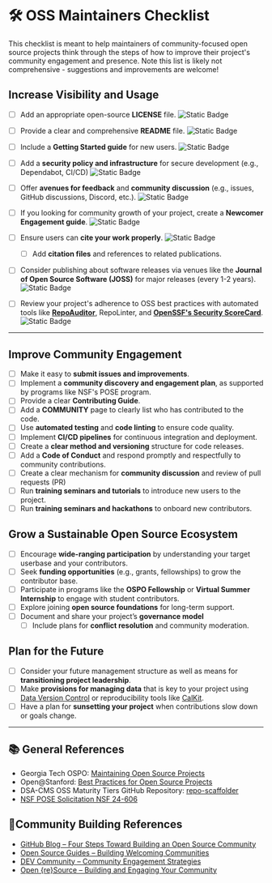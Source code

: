 # 🛠️ OSS Maintainers Checklist

This checklist is meant to help maintainers of community-focused open source projects think through the steps of how to improve their project's community engagement and presence. Note this list is likely not comprehensive - suggestions and improvements are welcome! 

## Increase Visibility and Usage
- [ ] Add an appropriate open-source  **LICENSE** file. ![Static Badge](https://img.shields.io/badge/must--have-musthave?style=plastic&color=light%20green)
- [ ] Provide a clear and comprehensive **README** file. ![Static Badge](https://img.shields.io/badge/must--have-musthave?style=plastic&color=light%20green)
- [ ] Include a **Getting Started guide** for new users. ![Static Badge](https://img.shields.io/badge/must--have-musthave?style=plastic&color=light%20green)
- [ ] Add a **security policy and infrastructure** for secure development (e.g., Dependabot, CI/CD) ![Static Badge](https://img.shields.io/badge/must--have-musthave?style=plastic&color=light%20green)
- [ ] Offer **avenues for feedback** and **community discussion** (e.g., issues, GitHub discussions, Discord, etc.). ![Static Badge](https://img.shields.io/badge/must--have-musthave?style=plastic&color=light%20green)
- [ ] If you looking for community growth of your project, create a **Newcomer Engagement guide**. ![Static Badge](https://img.shields.io/badge/nice--to--have-nicetohave?style=plastic&color=red)
- [ ] Ensure users can **cite your work properly**. ![Static Badge](https://img.shields.io/badge/nice--to--have-nicetohave?style=plastic&color=red)
  - [ ] Add **citation files** and references to related publications.
- [ ] Consider publishing about software releases via venues like the **Journal of Open Source Software (JOSS)** for major releases (every 1-2 years). ![Static Badge](https://img.shields.io/badge/nice--to--have-nicetohave?style=plastic&color=red)
- [ ] Review your project's adherence to OSS best practices with automated tools like [**RepoAuditor**](github.com/gt-sse-center/RepoAuditor), RepoLinter, and [**OpenSSF's Security ScoreCard**](https://openssf.org/projects/scorecard/). ![Static Badge](https://img.shields.io/badge/nice--to--have-nicetohave?style=plastic&color=red)


---

## Improve Community Engagement
- [ ] Make it easy to **submit issues and improvements**.
- [ ] Implement a **community discovery and engagement plan**, as supported by programs like NSF's POSE program.
- [ ] Provide a clear **Contributing Guide**.
- [ ] Add a **COMMUNITY** page to clearly list who has contributed to the code. 
- [ ] Use **automated testing**  and **code linting** to ensure code quality.
- [ ] Implement **CI/CD pipelines** for continuous integration and deployment.
- [ ] Create a **clear method and versioning** structure for code releases.
- [ ] Add a **Code of Conduct** and respond promptly and respectfully to community contributions.
- [ ] Create a clear mechanism for **community discussion** and review of pull requests (PR)
- [ ] Run **training seminars and tutorials** to introduce new users to the project.
- [ ] Run **training seminars and hackathons** to onboard new contributors.

## Grow a Sustainable Open Source Ecosystem

- [ ] Encourage **wide-ranging participation** by understanding your target userbase and your contributors.
- [ ] Seek **funding opportunities** (e.g., grants, fellowships) to grow the contributor base.
- [ ] Participate in programs like the **OSPO Fellowship** or **Virtual Summer Internship** to engage with student contributors.
- [ ] Explore joining **open source foundations** for long-term support.
- [ ] Document and share your project’s **governance model**
  - [ ] Include plans for **conflict resolution** and community moderation.

## Plan for the Future

- [ ] Consider your future management structure as well as means for **transitioning project leadership**.
- [ ] Make **provisions for managing data** that is key to your project using [Data Version Control](https://dvc.org/) or reproducibility tools like [CalKit](https://calkit.org/).
- [ ] Have a plan for **sunsetting your project** when contributions slow down or goals change. 
---

## 📚 General References

- Georgia Tech OSPO: [Maintaining Open Source Projects](https://ospo.cc.gatech.edu/maintaining-open-source-projects/)
- Open@Stanford: [Best Practices for Open Source Projects](https://doi.org/10.5281/zenodo.15678444)
- DSA-CMS OSS Maturity Tiers GitHub Repository: [repo-scaffolder](https://github.com/DSACMS/repo-scaffolder)
- [NSF POSE Solicitation NSF 24-606](https://www.nsf.gov/funding/opportunities/pose-pathways-enable-open-source-ecosystems/nsf24-606/solicitation)

## 🌱Community Building References

- [GitHub Blog – Four Steps Toward Building an Open Source Community](https://github.blog/open-source/maintainers/four-steps-toward-building-an-open-source-community/)
- [Open Source Guides – Building Welcoming Communities](https://opensource.guide/building-community/)
- [DEV Community – Community Engagement Strategies](https://dev.to/vitalisorenko/community-engagement-strategies-in-open-source-projects-a-comprehensive-guide-2m83)
- [Open {re}Source – Building and Engaging Your Community](https://openresource.dev/guide/creating-your-own-open-source-project/building-and-engaging-your-community)
